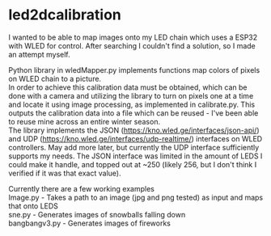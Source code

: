 # led2dcalibration
I wanted to be able to map images onto my LED chain which uses a ESP32 with WLED for control. After searching I couldn't find a solution, so I made an attempt myself.

Python library in wledMapper.py implements functions map colors of pixels on WLED chain to a picture.  
In order to achieve this calibration data must be obtained, which can be done with a camera and utilizing the library to turn on pixels one at a time and locate it using image processing, as implemented in calibrate.py. This outputs the calibration data into a file which can be reused - I've been able to reuse mine across an entire winter season.  
The library implements the JSON (https://kno.wled.ge/interfaces/json-api/) and UDP (https://kno.wled.ge/interfaces/udp-realtime/) interfaces on WLED controllers. May add more later, but currently the UDP interface sufficiently supports my needs. The JSON interface was limited in the amount of LEDS I could make it handle, and topped out at ~250 (likely 256, but I don't think I verified if it was that exact value).

Currently there are a few working examples  
Image.py - Takes a path to an image (jpg and png tested) as input and maps that onto LEDS  
sne.py - Generates images of snowballs falling down  
bangbangv3.py - Generates images of fireworks  


